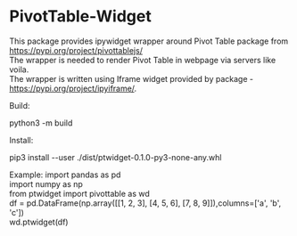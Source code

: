 # PivotTable-Widget

This package provides ipywidget wrapper around Pivot Table package from https://pypi.org/project/pivottablejs/  
The wrapper is needed to render Pivot Table in webpage via servers like voila.  
The wrapper is written using Iframe widget provided by package - https://pypi.org/project/ipyiframe/.  

Build:

python3 -m build

Install:

pip3 install --user ./dist/ptwidget-0.1.0-py3-none-any.whl


Example:
import pandas as pd  
import numpy as np  
from ptwidget import pivottable as wd  
df = pd.DataFrame(np.array([[1, 2, 3], [4, 5, 6], [7, 8, 9]]),columns=['a', 'b', 'c'])  
wd.ptwidget(df)  
